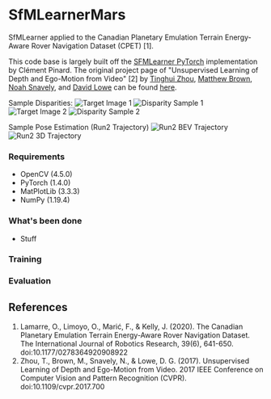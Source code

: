 # SfMLearnerMars
SfMLearner applied to the Canadian Planetary Emulation Terrain Energy-Aware Rover Navigation Dataset (CPET) [1].

This code base is largely built off the [SFMLearner PyTorch](https://github.com/ClementPinard/SfmLearner-Pytorch) 
implementation by Clément Pinard. The original project page of "Unsupervised Learning of Depth and 
Ego-Motion from Video" [2] by [Tinghui Zhou](https://people.eecs.berkeley.edu/~tinghuiz/), 
[Matthew Brown](http://matthewalunbrown.com/research/research.html), [Noah Snavely](http://www.cs.cornell.edu/~snavely/), 
and [David Lowe](https://www.cs.ubc.ca/~lowe/home.html) can be found [here](https://people.eecs.berkeley.edu/~tinghuiz/projects/SfMLearner/).

Sample Disparities:
![][img1] ![][disp1]
![][img2] ![][disp2]

Sample Pose Estimation (Run2 Trajectory)
![][run2d] ![][run3d]

[disp1]: https://github.com/agiachris/SfMLearnerMars/blob/main/misc/train_s0_disp.png "Disparity Sample 1"
[img1]: https://github.com/agiachris/SfMLearnerMars/blob/main/misc/train_s0_tgt_img.png "Target Image 1"

[disp2]: https://github.com/agiachris/SfMLearnerMars/blob/main/misc/train_s2_disp.png "Disparity Sample 2"
[img2]: https://github.com/agiachris/SfMLearnerMars/blob/main/misc/train_s2_tgt_img.png "Target Image 2"

[run2d]: https://github.com/agiachris/SfMLearnerMars/blob/main/misc/epo0_run2_umeyama_traj_overlap.png "Run2 BEV Trajectory"
[run3d]: https://github.com/agiachris/SfMLearnerMars/blob/main/misc/epo0_run2_umeyama_3Dtraj_overlap.png "Run2 3D Trajectory"

### Requirements
- OpenCV (4.5.0)
- PyTorch (1.4.0)
- MatPlotLib (3.3.3)
- NumPy (1.19.4)

### What's been done
- Stuff


### Training

### Evaluation

## References
1. Lamarre, O., Limoyo, O., Marić, F., & Kelly, J. (2020). The Canadian Planetary Emulation
Terrain Energy-Aware Rover Navigation Dataset. The International Journal of Robotics
Research, 39(6), 641-650. doi:10.1177/0278364920908922
2. Zhou, T., Brown, M., Snavely, N., & Lowe, D. G. (2017). Unsupervised Learning of Depth and
Ego-Motion from Video. 2017 IEEE Conference on Computer Vision and Pattern Recognition
(CVPR). doi:10.1109/cvpr.2017.700
